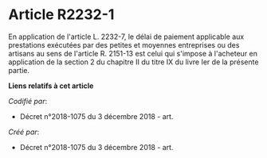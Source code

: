 # Article R2232-1

En application de l'article L. 2232-7, le délai de paiement applicable aux prestations exécutées par des petites et moyennes
entreprises ou des artisans au sens de l'article R. 2151-13 est celui qui s'impose à l'acheteur en application de la section
2 du chapitre II du titre IX du livre Ier de la présente partie.

**Liens relatifs à cet article**

_Codifié par_:

  - Décret n°2018-1075 du 3 décembre 2018 - art.

_Créé par_:

  - Décret n°2018-1075 du 3 décembre 2018 - art.

